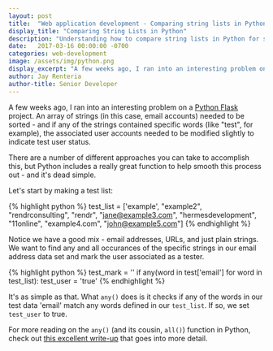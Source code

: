 ```yaml
---
layout: post
title:  "Web application development - Comparing string lists in Python"
display_title: "Comparing String Lists in Python"
description: "Understanding how to compare string lists in Python for software and web application development."
date:   2017-03-16 00:00:00 -0700
categories: web-development
image: /assets/img/python.png
display_excerpt: "A few weeks ago, I ran into an interesting problem on a Python Flask project. Thankfully, Python is pretty slick."
author: Jay Renteria
author-title: Senior Developer
---
```

A few weeks ago, I ran into an interesting problem on a <a href="http://flask.pocoo.org/" target="_blank">Python Flask</a> project. An array of strings (in this case, email accounts) needed to be sorted - and if any of the strings contained specific words (like "test", for example), the associated user accounts needed to be modified slightly to indicate test user status.

There are a number of different approaches you can take to accomplish this, but Python includes a really great function to help smooth this process out - and it's dead simple. 

Let's start by making a test list: 

{% highlight python %}
test_list = ['example',  "example2", "rendrconsulting", "rendr", "jane@example3.com", "hermesdevelopment", "11online", "example4.com", "john@example5.com"]
{% endhighlight %}

Notice we have a good mix - email addresses, URLs, and just plain strings. We want to find any and all occurances of the specific strings in our email address data set and mark the user associated as a tester.

{% highlight python %}
test_mark = ''
if any(word in test['email'] for word in test_list):
	test_user = 'true'
{% endhighlight %}

It's as simple as that. What `any()` does is it checks if any of the words in our test data 'email' match any words defined in our `test_list`. If so, we set `test_user` to true. 

For more reading on the `any()` (and its cousin, `all()`) function in Python, check out <a href="https://leemendelowitz.github.io/blog/any-all-in-python.html" target="_blank">this excellent write-up</a> that goes into more detail. 


